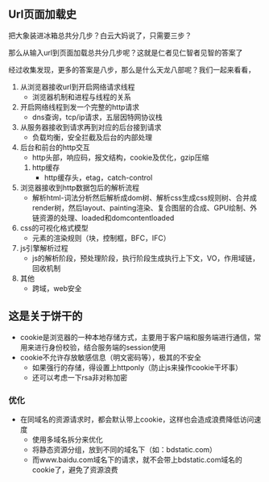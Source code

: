 ## Url页面加载史
把大象装进冰箱总共分几步？白云大妈说了，只需要三步？

那么从输入url到页面加载总共分几步呢？这就是仁者见仁智者见智的答案了

经过收集发现，更多的答案是八步，那么是什么天龙八部呢？我们一起来看看，
1. 从浏览器接收url到开启网络请求线程
    - 浏览器机制和进程与线程的关系
2. 开启网络线程到发一个完整的http请求
    - dns查询，tcp/ip请求，五层因特网协议栈
3. 从服务器接收到请求再到对应的后台接到请求
    - 负载均衡，安全拦截及后台的内部处理
4. 后台和前台的http交互
    - http头部，响应码，报文结构，cookie及优化，gzip压缩
    1. http缓存
        - http缓存头，etag，catch-control
5. 浏览器接收到http数据包后的解析流程
    - 解析html-词法分析然后解析成dom树、解析css生成css规则树、合并成render树，然后layout、painting渲染、复合图层的合成、GPU绘制、外链资源的处理、loaded和domcontentloaded
6. css的可视化格式模型
    - 元素的渲染规则（块，控制框，BFC，IFC）
7. js引擎解析过程
    - js的解析阶段，预处理阶段，执行阶段生成执行上下文，VO，作用域链，回收机制
8. 其他
    - 跨域，web安全



## 这是关于饼干的
- cookie是浏览器的一种本地存储方式，主要用于客户端和服务端进行通信，常用来进行身份校验，结合服务端的session使用
- cookie不允许存放敏感信息（明文密码等），极其的不安全
    - 如果强行的存储，得设置上httponly（防止js来操作cookie干坏事）
    - 还可以考虑一下rsa非对称加密
### 优化
- 在同域名的资源请求时，都会默认带上cookie，这样也会造成浪费降低访问速度
    - 使用多域名拆分来优化
    - 将静态资源分组，放到不同的域名下（如：bdstatic.com）
    - 而www.baidu.com域名下的请求，就不会带上bdstatic.com域名的cookie了，避免了资源浪费

